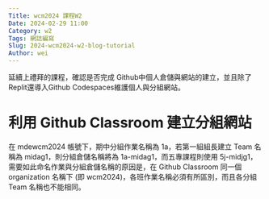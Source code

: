 ```yaml
---
Title: wcm2024 課程W2
Date: 2024-02-29 11:00
Category: w2
Tags: 網誌編寫
Slug: 2024-wcm2024-w2-blog-tutorial
Author: wei
---
```


 延續上禮拜的課程，確認是否完成 Github中個人倉儲與網站的建立，並且除了Replit還導入Github Codespaces維護個人與分組網站。

<!-- PELICAN_END_SUMMARY -->

# 利用 Github Classroom 建立分組網站 
在 mdewcm2024 帳號下，期中分組作業名稱為 1a，若第一組組長建立 Team 名稱為 midag1，則分組倉儲名稱將為 1a-midag1，而五專課程則使用 5j-midjg1，需要如此命名作業與分組倉儲名稱的原因是，在 Github Classroom 同一個 organization 名稱下 (即 wcm2024)，各班作業名稱必須有所區別，而且各分組 Team 名稱也不能相同。

